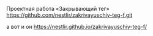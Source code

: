 Проектная работа «Закрывающий тег»
https://github.com/nestlir/zakrivayuschiy-teg-f.git


а вот и он
https://nestlir.github.io/zakrivayuschiy-teg-f/
